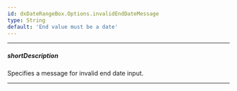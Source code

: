 ```yaml
---
id: dxDateRangeBox.Options.invalidEndDateMessage
type: String
default: 'End value must be a date'
---
```

---
##### shortDescription
Specifies a message for invalid end date input.

---
